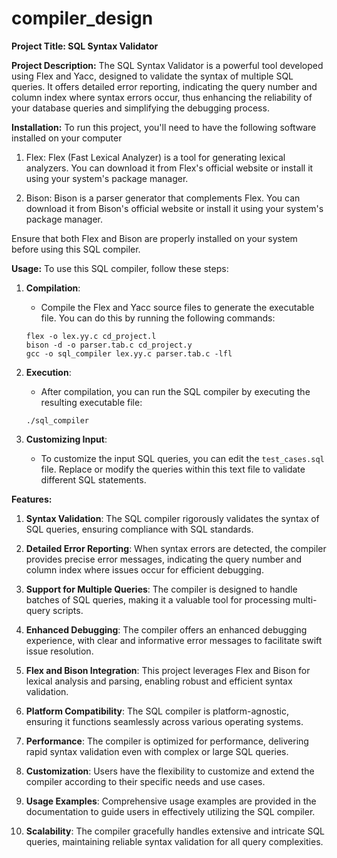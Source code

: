 # compiler_design
**Project Title: SQL Syntax Validator**


**Project Description:**
The SQL Syntax Validator is a powerful tool developed using Flex and Yacc, designed to validate the syntax of multiple SQL queries. It offers detailed error reporting, indicating the query number and column index where syntax errors occur, thus enhancing the reliability of your database queries and simplifying the debugging process.


**Installation:**
To run this project, you'll need to have the following software installed on your computer

1. Flex: Flex (Fast Lexical Analyzer) is a tool for generating lexical analyzers. You can download it from Flex's official website or install it using your system's package manager.

2. Bison: Bison is a parser generator that complements Flex. You can download it from Bison's official website or install it using your system's package manager.

Ensure that both Flex and Bison are properly installed on your system before using this SQL compiler.


**Usage:**
To use this SQL compiler, follow these steps:

1. **Compilation**:
   - Compile the Flex and Yacc source files to generate the executable file. You can do this by running the following commands:
   
   ```shell
   flex -o lex.yy.c cd_project.l
   bison -d -o parser.tab.c cd_project.y
   gcc -o sql_compiler lex.yy.c parser.tab.c -lfl
   ```

2. **Execution**:
   - After compilation, you can run the SQL compiler by executing the resulting executable file:

   ```shell
   ./sql_compiler
   ```

3. **Customizing Input**:
   - To customize the input SQL queries, you can edit the `test_cases.sql` file. Replace or modify the queries within this text file to validate different SQL statements.


**Features:**

1. **Syntax Validation**: The SQL compiler rigorously validates the syntax of SQL queries, ensuring compliance with SQL standards.

2. **Detailed Error Reporting**: When syntax errors are detected, the compiler provides precise error messages, indicating the query number and column index where issues occur for efficient debugging.

3. **Support for Multiple Queries**: The compiler is designed to handle batches of SQL queries, making it a valuable tool for processing multi-query scripts.

4. **Enhanced Debugging**: The compiler offers an enhanced debugging experience, with clear and informative error messages to facilitate swift issue resolution.

5. **Flex and Bison Integration**: This project leverages Flex and Bison for lexical analysis and parsing, enabling robust and efficient syntax validation.

6. **Platform Compatibility**: The SQL compiler is platform-agnostic, ensuring it functions seamlessly across various operating systems.

7. **Performance**: The compiler is optimized for performance, delivering rapid syntax validation even with complex or large SQL queries.

8. **Customization**: Users have the flexibility to customize and extend the compiler according to their specific needs and use cases.

9. **Usage Examples**: Comprehensive usage examples are provided in the documentation to guide users in effectively utilizing the SQL compiler.

10. **Scalability**: The compiler gracefully handles extensive and intricate SQL queries, maintaining reliable syntax validation for all query complexities.
